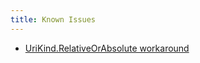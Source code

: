```yaml
---
title: Known Issues
---
```


- [UriKind.RelativeOrAbsolute workaround](/docs/faq/known-issues/urikind-relativeorabsolute/)